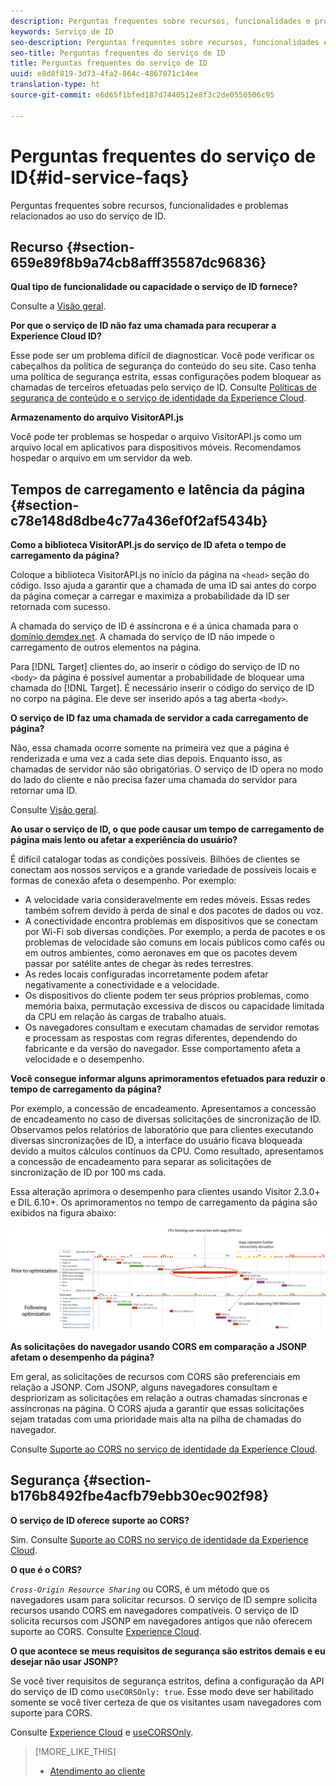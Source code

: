 ```yaml
---
description: Perguntas frequentes sobre recursos, funcionalidades e problemas relacionados ao uso do serviço de ID.
keywords: Serviço de ID
seo-description: Perguntas frequentes sobre recursos, funcionalidades e problemas relacionados ao uso do serviço de ID.
seo-title: Perguntas frequentes do serviço de ID
title: Perguntas frequentes do serviço de ID
uuid: e8d8f819-3d73-4fa2-864c-4867071c14ee
translation-type: ht
source-git-commit: e6d65f1bfed187d7440512e8f3c2de0550506c95

---
```



# Perguntas frequentes do serviço de ID{#id-service-faqs}

Perguntas frequentes sobre recursos, funcionalidades e problemas relacionados ao uso do serviço de ID.

## Recurso {#section-659e89f8b9a74cb8afff35587dc96836}

**Qual tipo de funcionalidade ou capacidade o serviço de ID fornece?**

Consulte a [Visão geral](../introduction/overview.md).

**Por que o serviço de ID não faz uma chamada para recuperar a Experience Cloud ID?**

Esse pode ser um problema difícil de diagnosticar. Você pode verificar os cabeçalhos da política de segurança do conteúdo do seu site. Caso tenha uma política de segurança estrita, essas configurações podem bloquear as chamadas de terceiros efetuadas pelo serviço de ID. Consulte [Políticas de segurança de conteúdo e o serviço de identidade da Experience Cloud](../reference/csp.md#concept-968c423a7392479db0a0d821ae9783e3).

**Armazenamento do arquivo VisitorAPI.js**

Você pode ter problemas se hospedar o arquivo VisitorAPI.js como um arquivo local em aplicativos para dispositivos móveis. Recomendamos hospedar o arquivo em um servidor da web.

## Tempos de carregamento e latência da página {#section-c78e148d8dbe4c77a436ef0f2af5434b}

**Como a biblioteca VisitorAPI.js do serviço de ID afeta o tempo de carregamento da página?**

Coloque a biblioteca VisitorAPI.js no início da página na `<head>` seção do código. Isso ajuda a garantir que a chamada de uma ID sai antes do corpo da página começar a carregar e maximiza a probabilidade da ID ser retornada com sucesso.

A chamada do serviço de ID é assíncrona e é a única chamada para o [domínio demdex.net](https://marketing.adobe.com/resources/help/en_US/aam/demdex-calls.html). A chamada do serviço de ID não impede o carregamento de outros elementos na página.

Para [!DNL Target] clientes do, ao inserir o código do serviço de ID no `<body>` da página é possível aumentar a probabilidade de bloquear uma chamada do [!DNL Target]. É necessário inserir o código do serviço de ID no corpo na página. Ele deve ser inserido após a tag aberta `<body>`.

**O serviço de ID faz uma chamada de servidor a cada carregamento de página?**

Não, essa chamada ocorre somente na primeira vez que a página é renderizada e uma vez a cada sete dias depois. Enquanto isso, as chamadas de servidor não são obrigatórias. O serviço de ID opera no modo do lado do cliente e não precisa fazer uma chamada do servidor para retornar uma ID.

Consulte [Visão geral](../introduction/overview.md).

**Ao usar o serviço de ID, o que pode causar um tempo de carregamento de página mais lento ou afetar a experiência do usuário?**

É difícil catalogar todas as condições possíveis. Bilhões de clientes se conectam aos nossos serviços e a grande variedade de possíveis locais e formas de conexão afeta o desempenho. Por exemplo:

* A velocidade varia consideravelmente em redes móveis. Essas redes também sofrem devido à perda de sinal e dos pacotes de dados ou voz.
* A conectividade encontra problemas em dispositivos que se conectam por Wi-Fi sob diversas condições. Por exemplo, a perda de pacotes e os problemas de velocidade são comuns em locais públicos como cafés ou em outros ambientes, como aeronaves em que os pacotes devem passar por satélite antes de chegar às redes terrestres.
* As redes locais configuradas incorretamente podem afetar negativamente a conectividade e a velocidade.
* Os dispositivos do cliente podem ter seus próprios problemas, como memória baixa, permutação excessiva de discos ou capacidade limitada da CPU em relação às cargas de trabalho atuais.
* Os navegadores consultam e executam chamadas de servidor remotas e processam as respostas com regras diferentes, dependendo do fabricante e da versão do navegador. Esse comportamento afeta a velocidade e o desempenho.

**Você consegue informar alguns aprimoramentos efetuados para reduzir o tempo de carregamento da página?**

Por exemplo, a concessão de encadeamento. Apresentamos a concessão de encadeamento no caso de diversas solicitações de sincronização de ID. Observamos pelos relatórios de laboratório que para clientes executando diversas sincronizações de ID, a interface do usuário ficava bloqueada devido a muitos cálculos contínuos da CPU. Como resultado, apresentamos a concessão de encadeamento para separar as solicitações de sincronização de ID por 100 ms cada.

Essa alteração aprimora o desempenho para clientes usando Visitor 2.3.0+ e DIL 6.10+. Os aprimoramentos no tempo de carregamento da página são exibidos na figura abaixo:

![](assets/id_sync_improvements_copy.png)

**As solicitações do navegador usando CORS em comparação a JSONP afetam o desempenho da página?**

Em geral, as solicitações de recursos com CORS são preferenciais em relação a JSONP. Com JSONP, alguns navegadores consultam e despriorizam as solicitações em relação a outras chamadas síncronas e assíncronas na página. O CORS ajuda a garantir que essas solicitações sejam tratadas com uma prioridade mais alta na pilha de chamadas do navegador.

Consulte [Suporte ao CORS no serviço de identidade da Experience Cloud](../reference/cors.md#concept-6c280446990d46d88ba9da15d2dcc758).

## Segurança {#section-b176b8492fbe4acfb79ebb30ec902f98}

**O serviço de ID oferece suporte ao CORS?**

Sim. Consulte [Suporte ao CORS no serviço de identidade da Experience Cloud](../reference/cors.md#concept-6c280446990d46d88ba9da15d2dcc758).

**O que é o CORS?**

*`Cross-Origin Resource Sharing`* ou CORS, é um método que os navegadores usam para solicitar recursos. O serviço de ID sempre solicita recursos usando CORS em navegadores compatíveis. O serviço de ID solicita recursos com JSONP em navegadores antigos que não oferecem suporte ao CORS. Consulte [Experience Cloud](../reference/cors.md#concept-6c280446990d46d88ba9da15d2dcc758).

**O que acontece se meus requisitos de segurança são estritos demais e eu desejar não usar JSONP?**

Se você tiver requisitos de segurança estritos, defina a configuração da API do serviço de ID como `useCORSOnly: true`. Esse modo deve ser habilitado somente se você tiver certeza de que os visitantes usam navegadores com suporte para CORS.

Consulte [Experience Cloud](../reference/cors.md#concept-6c280446990d46d88ba9da15d2dcc758) e [useCORSOnly](../library/function-vars/use-cors-only.md#reference-8a9a143d838b48d6b23329b84b13e1fa).

>[!MORE_LIKE_THIS]
>
>* [Atendimento ao cliente](https://helpx.adobe.com/br/marketing-cloud/contact-support.html)

